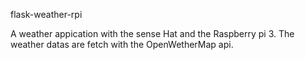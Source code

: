 flask-weather-rpi

A weather appication with the sense Hat and the Raspberry pi 3.
The weather datas are fetch with the OpenWetherMap api.

